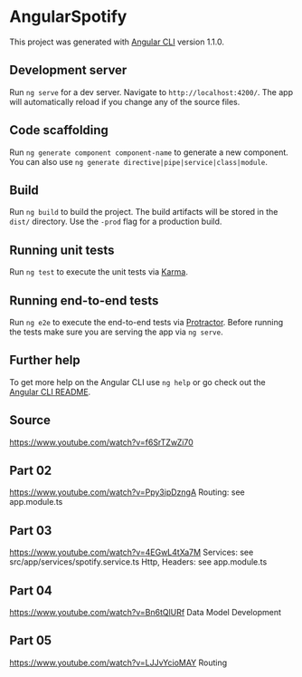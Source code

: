 # AngularSpotify

This project was generated with [Angular CLI](https://github.com/angular/angular-cli) version 1.1.0.

## Development server

Run `ng serve` for a dev server. Navigate to `http://localhost:4200/`. The app will automatically reload if you change any of the source files.

## Code scaffolding

Run `ng generate component component-name` to generate a new component. You can also use `ng generate directive|pipe|service|class|module`.

## Build

Run `ng build` to build the project. The build artifacts will be stored in the `dist/` directory. Use the `-prod` flag for a production build.

## Running unit tests

Run `ng test` to execute the unit tests via [Karma](https://karma-runner.github.io).

## Running end-to-end tests

Run `ng e2e` to execute the end-to-end tests via [Protractor](http://www.protractortest.org/).
Before running the tests make sure you are serving the app via `ng serve`.

## Further help

To get more help on the Angular CLI use `ng help` or go check out the [Angular CLI README](https://github.com/angular/angular-cli/blob/master/README.md).

## Source
https://www.youtube.com/watch?v=f6SrTZwZi70

## Part 02
https://www.youtube.com/watch?v=Ppy3ipDzngA
Routing: see app.module.ts 

## Part 03
https://www.youtube.com/watch?v=4EGwL4tXa7M
Services: see src/app/services/spotify.service.ts
Http, Headers: see app.module.ts 

## Part 04
https://www.youtube.com/watch?v=Bn6tQlURf
Data Model Development

## Part 05
https://www.youtube.com/watch?v=LJJvYcioMAY
Routing
